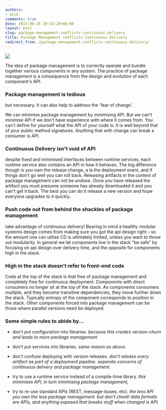 ```yaml
---
authors:
- mick
comments: true
date: 2013-06-26 20:42:28+00:00
layout: post
slug: package-management-conflicts-continuous-delivery
title: Package Management conflicts Continuous Delivery
redirect_from: /package-management-conflicts-continuous-delivery/
---
```





![](http://www.slashroot.in/sites/default/files/styles/article_image_full_node/public/field/image/yum%20package_0.png)


The idea of package management is to correctly operate and bundle together various components in any system. The practice of package management is a consequence from the design and evolution of each component's API.



### Package management is tedious

but necessary. It can also help to address the 'fear of change'.

We can minimise package management by minimising API. But we can't minimise API if we don't have experience with where it comes from. You can't define for yourself what the API of your code is. It is well beyond that of your public method signatures. Anything that with change can break a consumer is API.



### Continuous Delivery isn't void of API

despite fixed and minimised interfaces between runtime services, each runtime service also contains an API in how it behaves. The big difference though is you own the release change, a la the deployment event, and if things don't go well you can roll back. Releasing artifacts in the context of package management can not be undone. Once you have released the artifact you must presume someone has already downloaded it and you can't get it back. The best you can do it release a new version and hope everyone upgrades to it quickly.



### Push code out from behind the shackles of package management

take advantage of continuous delivery! Bearing in mind a healthy modular systems design comes from making sure you got the api design right – so the amount one can utilise CD is ultimately limited, unless you want to throw out modularity. In general we let components low in the stack "be safe" by focusing on api design over delivery time, and the opposite for components high in the stack.



### High in the stack doesn't refer to front-end code

Code at the top of the stack is that free of package management and completely free for continuous deployment. Components with direct consumers no longer sit at the top of the stack. As components consumers multiple, and they become transitive dependencies, they move further down the stack. Typically entropy of the component corresponds to position in the stack. Other components forced into package management can be those where parallel versions need be deployed.



### Some simple rules to abide by…






  * don't put configuration into libraries.
      _because this creates version-churn and leads to more package management_  




  * don't put services into libraries.
      _same reason as above._  




  * don't confuse deploying with version releases.
      _don't release every artifact as part of a deployment pipeline.
      separate concerns of continuous delivery and package management._  




  * try to use a runtime service instead of a compile-time library.
      _this minimises API, in turn minimising package management,_  




  * try to re-use standard APIs (REST, message-buses, etc).
      _the less API you own the less package management.
      but don't cheat! data formats are APIs, and anything exposed that breaks stuff when changed is API._


